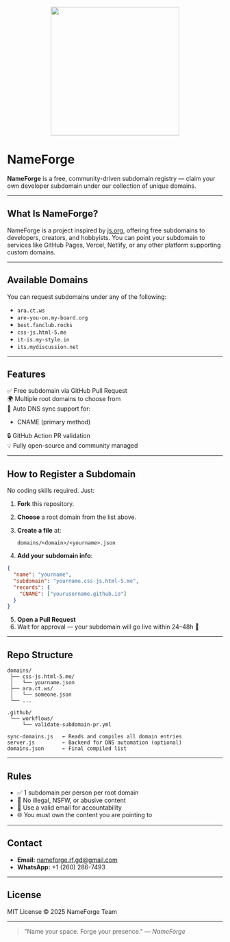 <p align="center">
  <img width="300" height="300" src="https://nameforge.rf.gd/logo.png">
</p>

# NameForge

**NameForge** is a free, community-driven subdomain registry — claim your own developer subdomain under our collection of unique domains.

---

## What Is NameForge?
NameForge is a project inspired by [js.org](https://js.org), offering free subdomains to developers, creators, and hobbyists. You can point your subdomain to services like GitHub Pages, Vercel, Netlify, or any other platform supporting custom domains.

---

## Available Domains
You can request subdomains under any of the following:

- `ara.ct.ws`
- `are-you-on.my-board.org`
- `best.fanclub.rocks`
- `css-js.html-5.me`
- `it-is.my-style.in`
- `its.mydiscussion.net`

---

## Features

✅ Free subdomain via GitHub Pull Request  
🌍 Multiple root domains to choose from  
🔁 Auto DNS sync support for:
- CNAME (primary method)

🔒 GitHub Action PR validation  
💡 Fully open-source and community managed

---

## How to Register a Subdomain

No coding skills required. Just:

1. **Fork** this repository.
2. **Choose** a root domain from the list above.
3. **Create a file** at:

   ```
   domains/<domain>/<yourname>.json
   ```

4. **Add your subdomain info**:

```json
{
  "name": "yourname",
  "subdomain": "yourname.css-js.html-5.me",
  "records": {
    "CNAME": ["yourusername.github.io"]
  }
}
```

5. **Open a Pull Request**
6. Wait for approval — your subdomain will go live within 24–48h 🎉

---

## Repo Structure
```
domains/
 ├── css-js.html-5.me/
 │   └── yourname.json
 ├── ara.ct.ws/
 │   └── someone.json
 └── ...

.github/
 └── workflows/
     └── validate-subdomain-pr.yml

sync-domains.js   ← Reads and compiles all domain entries
server.js         ← Backend for DNS automation (optional)
domains.json      ← Final compiled list
```

---

## Rules

- ✅ 1 subdomain per person per root domain
- 🚫 No illegal, NSFW, or abusive content
- 🧾 Use a valid email for accountability
- 🌐 You must own the content you are pointing to

---

## Contact

- **Email:** nameforge.rf.gd@gmail.com  
- **WhatsApp:** +1 (260) 286-7493

---

## License
MIT License © 2025 NameForge Team

---

> "Name your space. Forge your presence." — *NameForge*
